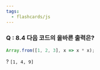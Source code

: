 ```yaml
---
tags:
  - flashcards/js
---
```

### Q : **8.4 다음 코드의 올바른 출력은?**
```js
Array.from([1, 2, 3], x => x * x);
```
?
`[1, 4, 9]`
